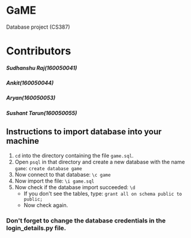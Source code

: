 # GaME
Database project (CS387)

# Contributors
##### Sudhanshu Raj(160050041)
##### Ankit(160050044)
##### Aryan(160050053)
##### Sushant Tarun(160050055)

## Instructions to import database into your machine
1. `cd` into the directory containing the file `game.sql`.
1. Open `psql` in that directory and create a new database with the name `game`:
  `create database game`
1. Now connect to that database:
  `\c game`
1. Now import the file:
  `\i game.sql`
1. Now check if the database import succeeded:
  `\d`
    * If you don't see the tables, type: `grant all on schema public to public;`
    * Now check again.
### Don't forget to change the database credentials in the login_details.py file.
